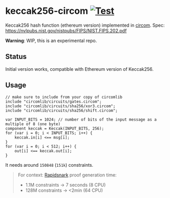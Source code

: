 # keccak256-circom [![Test](https://github.com/vocdoni/keccak256-circom/workflows/Test/badge.svg)](https://github.com/vocdoni/keccak256-circom/actions?query=workflow%3ATest)

Keccak256 hash function (ethereum version) implemented in [circom](https://github.com/iden3/circom). Spec: https://nvlpubs.nist.gov/nistpubs/FIPS/NIST.FIPS.202.pdf

**Warning**: WIP, this is an experimental repo.

## Status
Initial version works, compatible with Ethereum version of Keccak256.

## Usage
```
// make sure to include from your copy of circomlib
include "circomlib/circuits/gates.circom";
include "circomlib/circuits/sha256/xor3.circom";
include "circomlib/circuits/sha256/shift.circom";

var INPUT_BITS = 1024; // number of bits of the input message as a multiple of 8 (one byte)
component keccak = Keccak(INPUT_BITS, 256);
for (var i = 0; i < INPUT_BITS; i++) {
    keccak.in[i] <== msg[i];
}
for (var i = 0; i < 512; i++) {
    out[i] <== keccak.out[i];
}
```

It needs around `150848` (`151k`) constraints. 
> For context: [Rapidsnark](https://github.com/iden3/rapidsnark) proof generation time:
> - 1.1M constraints -> 7 seconds (8 CPU)
> - 128M constraints -> <2min (64 CPU)
